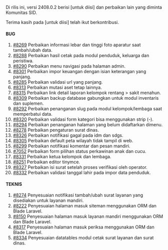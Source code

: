 Di rilis ini, versi 2408.0.2 berisi [untuk diisi] dan perbaikan lain yang diminta Komunitas SID.

Terima kasih pada [untuk diisi] telah ikut berkontribusi.


#### BUG

1. [#8269](https://github.com/OpenSID/OpenSID/issues/8269) Perbaikan informasi lebar dan tinggi foto aparatur saat tambah/ubah data.
2. [#8288](https://github.com/OpenSID/OpenSID/issues/8288) Perbaikan hasil cetak pada modul penduduk, keluarga dan peristiwa.
3. [#8290](https://github.com/OpenSID/OpenSID/issues/8290) Perbaikan menu navigasi pada halaman admin.
4. [#8301](https://github.com/OpenSID/OpenSID/issues/8301) Perbaikan impor keuangan dengan isian keterangan yang panjang.
5. [#8285](https://github.com/OpenSID/OpenSID/issues/8285) Perbaikan validasi url yang panjang.
6. [#8313](https://github.com/OpenSID/OpenSID/issues/8313) Perbaikan mutasi aset tetap lainnya.
7. [#8315](https://github.com/OpenSID/OpenSID/issues/8315) Perbaikan link detail laporan kelompok rentang > sakit menahun.
8. [#8309](https://github.com/OpenSID/OpenSID/issues/8309) Perbaikan backup database gabungkan untuk modul inventaris dan suplemen.
9. [#8292](https://github.com/OpenSID/OpenSID/issues/8292) Perbaikan penanganan slug pada modul kelompok/lembaga saat memperbatui data.
10. [#8320](https://github.com/OpenSID/OpenSID/issues/8320) Perbaikan validasi form kategori bisa menggunakan strip (-).
11. [#8294](https://github.com/OpenSID/OpenSID/issues/8294) Perbaikan penanganan halaman yang belum didaftarkan dimenu.
12. [#8278](https://github.com/OpenSID/OpenSID/issues/8278) Perbaikan pengaturan surat dinas.
13. [#8326](https://github.com/OpenSID/OpenSID/issues/8326) Perbaikan notifikasi gagal pada idm dan sdgs.
14. [#8305](https://github.com/OpenSID/OpenSID/issues/8305) Perbaikan default peta wilayah tidak tampil di web.
15. [#8299](https://github.com/OpenSID/OpenSID/issues/8299) Perbaikan notifikasi komentar dan pesan mandiri.
16. [#7052](https://github.com/OpenSID/OpenSID/issues/7052) Perbaikan form pilihan status perkawinan anak dan cucu.
17. [#8331](https://github.com/OpenSID/OpenSID/issues/8331) Perbaikan ketua kelompok dan lembaga.
18. [#8251](https://github.com/OpenSID/OpenSID/issues/8251) Perbaikan editor tinymce.
19. [#8327](https://github.com/OpenSID/OpenSID/issues/8327) Perbaikan isi surat setelah proses verifikasi oleh operator.
20. [#8332](https://github.com/OpenSID/OpenSID/issues/8332) Perbaikan validasi tanggal lahir pada impor data penduduk.


#### TEKNIS

1. [#8274](https://github.com/OpenSID/OpenSID/issues/8274) Penyesuaian notifikasi tambah/ubah surat layanan yang disediakan untuk layanan mandiri.
2. [#8222](https://github.com/OpenSID/OpenSID/issues/8222) Penyesuaian halaman masuk siteman menggunakan ORM dan Blade Laravel.
3. [#8150](https://github.com/OpenSID/OpenSID/issues/8150) Penyesuaian halaman masuk layanan mandiri menggunakan ORM dan Blade Laravel.
4. [#8317](https://github.com/OpenSID/OpenSID/issues/8317) Penyesuaian halaman masuk periksa menggunakan ORM dan Blade Laravel.
5. [#8334](https://github.com/OpenSID/OpenSID/issues/8334) Penyesuaian datatables modul cetak surat layanan dan surat dinas.